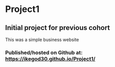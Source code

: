 # Project1

## Initial project for previous cohort

This was a simple business website 

### Published/hosted on Github at: https://ikegod30.github.io/Project1/